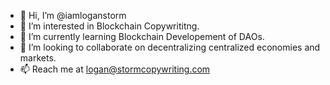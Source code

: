 - 👋 Hi, I’m @iamloganstorm
- 👀 I’m interested in Blockchain Copywrititng.
- 🌱 I’m currently learning Blockchain Developement of DAOs.
- 💞️ I’m looking to collaborate on decentralizing centralized economies and markets.
- 📫 Reach me at logan@stormcopywriting.com

<!---
iamloganstorm/iamloganstorm is a ✨ special ✨ repository because its `README.md` (this file) appears on your GitHub profile.
You can click the Preview link to take a look at your changes.
--->
